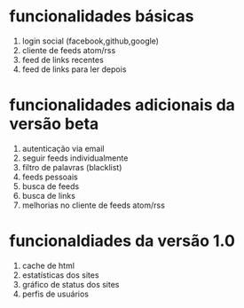# funcionalidades básicas
1. login social (facebook,github,google)
1. cliente de feeds atom/rss
1. feed de links recentes
1. feed de links para ler depois

# funcionalidades adicionais da versão beta
1. autenticação via email
1. seguir feeds individualmente
1. filtro de palavras (blacklist)
1. feeds pessoais
1. busca de feeds
1. busca de links
1. melhorias no cliente de feeds atom/rss

# funcionaldiades da versão 1.0
1. cache de html
1. estatísticas dos sites
1. gráfico de status dos sites
1. perfis de usuários
